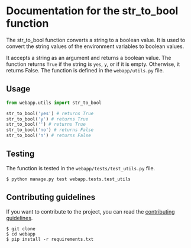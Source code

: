 # Documentation for the str_to_bool function
The str_to_bool function converts a string to a boolean value. It is used to convert the string values of the environment variables to boolean values.

It accepts a string as an argument and returns a boolean value. The function returns `True` if the string is `yes`, `y`, or if it is empty. Otherwise, it returns False.
The function is defined in the `webapp/utils.py` file.

## Usage
```python
from webapp.utils import str_to_bool

str_to_bool('yes') # returns True
str_to_bool('y') # returns True
str_to_bool('') # returns True
str_to_bool('no') # returns False
str_to_bool('n') # returns False
```

## Testing
The function is tested in the `webapp/tests/test_utils.py` file.
```
$ python manage.py test webapp.tests.test_utils
```

## Contributing guidelines
If you want to contribute to the project, you can read the [contributing guidelines](CONTRIBUTING.md).
```
$ git clone
$ cd webapp
$ pip install -r requirements.txt
```
